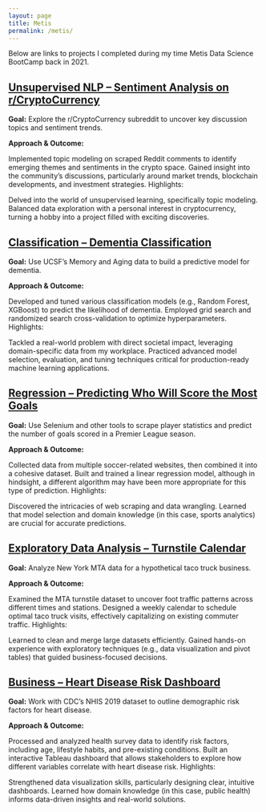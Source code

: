 ```yaml
---
layout: page
title: Metis
permalink: /metis/
---
```


Below are links to projects I completed during my time Metis Data Science BootCamp back in 2021.

## [Unsupervised NLP – Sentiment Analysis on r/CryptoCurrency](unsupervisednlp)

**Goal:** Explore the r/CryptoCurrency subreddit to uncover key discussion topics and sentiment trends.

**Approach & Outcome:**

Implemented topic modeling on scraped Reddit comments to identify emerging themes and sentiments in the crypto space.
Gained insight into the community’s discussions, particularly around market trends, blockchain developments, and investment strategies.
Highlights:

Delved into the world of unsupervised learning, specifically topic modeling.
Balanced data exploration with a personal interest in cryptocurrency, turning a hobby into a project filled with exciting discoveries.


## [Classification – Dementia Classification](classification)

**Goal:** Use UCSF’s Memory and Aging data to build a predictive model for dementia.

**Approach & Outcome:**

Developed and tuned various classification models (e.g., Random Forest, XGBoost) to predict the likelihood of dementia.
Employed grid search and randomized search cross-validation to optimize hyperparameters.
Highlights:

Tackled a real-world problem with direct societal impact, leveraging domain-specific data from my workplace.
Practiced advanced model selection, evaluation, and tuning techniques critical for production-ready machine learning applications.


## [Regression – Predicting Who Will Score the Most Goals](regression)

**Goal:** Use Selenium and other tools to scrape player statistics and predict the number of goals scored in a Premier League season.

**Approach & Outcome:**

Collected data from multiple soccer-related websites, then combined it into a cohesive dataset.
Built and trained a linear regression model, although in hindsight, a different algorithm may have been more appropriate for this type of prediction.
Highlights:

Discovered the intricacies of web scraping and data wrangling.
Learned that model selection and domain knowledge (in this case, sports analytics) are crucial for accurate predictions.


## [Exploratory Data Analysis – Turnstile Calendar](EDA)

**Goal:** Analyze New York MTA data for a hypothetical taco truck business.

**Approach & Outcome:**

Examined the MTA turnstile dataset to uncover foot traffic patterns across different times and stations.
Designed a weekly calendar to schedule optimal taco truck visits, effectively capitalizing on existing commuter traffic.
Highlights:

Learned to clean and merge large datasets efficiently.
Gained hands-on experience with exploratory techniques (e.g., data visualization and pivot tables) that guided business-focused decisions.


## [Business – Heart Disease Risk Dashboard](business)

**Goal:** Work with CDC’s NHIS 2019 dataset to outline demographic risk factors for heart disease.

**Approach & Outcome:**

Processed and analyzed health survey data to identify risk factors, including age, lifestyle habits, and pre-existing conditions.
Built an interactive Tableau dashboard that allows stakeholders to explore how different variables correlate with heart disease risk.
Highlights:

Strengthened data visualization skills, particularly designing clear, intuitive dashboards.
Learned how domain knowledge (in this case, public health) informs data-driven insights and real-world solutions.

